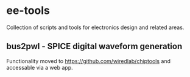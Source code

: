 # ee-tools
Collection of scripts and tools for electronics design and related areas.


## bus2pwl - SPICE digital waveform generation

Functionality moved to https://github.com/wiredlab/chiptools and accessable via a web app.
